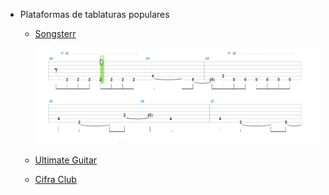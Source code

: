 * Plataformas de tablaturas populares
  * [Songsterr](https://www.songsterr.com)
  
  	![songsterr](/utils/songsterr.gif)
   
  * [Ultimate Guitar](https://www.ultimate-guitar.com)
  * [Cifra Club](https://www.cifraclub.com.br)

